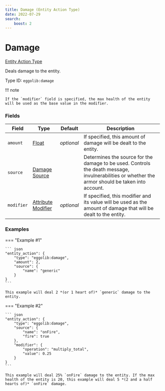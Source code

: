 ```yaml
---
title: Damage (Entity Action Type)
date: 2022-07-29
search:
    boost: 2
---
```


#   Damage

[Entity Action Type][1]

Deals damage to the entity.

Type ID: `eggolib:damage`


!!! note

    If the `modifier` field is specified, the max health of the entity will be used as the base value in the modifier.


### Fields

Field | Type | Default | Description
------|------|---------|------------
`amount` | [Float][2] | *optional* | If specified, this amount of damage will be dealt to the entity.
`source` | [Damage Source][3] | | Determines the source for the damage to be used. Controls the death message, invulnerabilities or whether the armor should be taken into account.
`modifier` | [Attribute Modifier][4] | *optional* | If specified, this modifier and its value will be used as the amount of damage that will be dealt to the entity.


### Examples


=== "Example #1"

    ``` json
    "entity_action": {
        "type": "eggolib:damage",
        "amount": 2,
        "source": {
            "name": "generic"
        }
    }
    ```

    This example will deal 2 *(or 1 heart of)* `generic` damage to the entity.


=== "Example #2"

    ``` json
    "entity_action": {
        "type": "eggolib:damage",
        "source": {
            "name": "onFire",
            "fire": true
        },
        "modifier": {
            "operation": "multiply_total",
            "value": 0.25
        }
    }
    ```

    This example will deal 25% `onFire` damage to the entity. If the max health of the entity is 20, this example will deal 5 *(2 and a half hearts of)* `onFire` damage.



[1]: ../entity_action_types.md
[2]: https://origins.readthedocs.io/en/latest/types/data_types/float
[3]: https://origins.readthedocs.io/en/latest/types/data_types/damage_source
[4]: https://origins.readthedocs.io/en/latest/types/data_types/attribute_modifier
